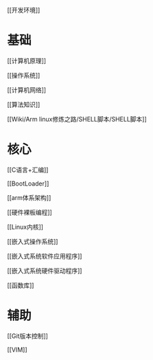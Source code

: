 [[开发环境]]

# 基础

[[计算机原理]]

[[操作系统]]

[[计算机网络]]

[[算法知识]]

[[Wiki/Arm linux修炼之路/SHELL脚本/SHELL脚本]]

# 核心

[[C语言+汇编]]

[[BootLoader]]

[[arm体系架构]]

[[硬件裸板编程]]

[[Linux内核]]

[[嵌入式操作系统]]

[[嵌入式系统软件应用程序]]

[[嵌入式系统硬件驱动程序]]

[[函数库]]

  

# 辅助

[[Git版本控制]]

[[VIM]]